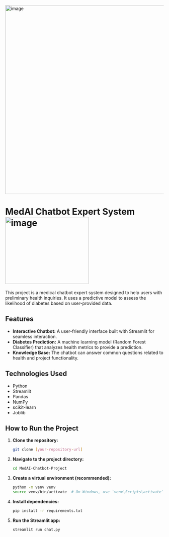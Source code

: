 <img width="1365" height="601" alt="image" src="https://github.com/user-attachments/assets/a8b6b80a-d57e-4dec-b874-351ae7a425a8" />

# MedAI Chatbot Expert System <img width="265" height="213" alt="image" src="https://github.com/user-attachments/assets/e44ce041-11dd-4c6c-99b6-1d4f53c88e18" />


This project is a medical chatbot expert system designed to help users with preliminary health inquiries. It uses a predictive model to assess the likelihood of diabetes based on user-provided data.

## Features

- **Interactive Chatbot:** A user-friendly interface built with Streamlit for seamless interaction.
- **Diabetes Prediction:** A machine learning model (Random Forest Classifier) that analyzes health metrics to provide a prediction.
- **Knowledge Base:** The chatbot can answer common questions related to health and project functionality.

## Technologies Used

- Python
- Streamlit
- Pandas
- NumPy
- scikit-learn
- Joblib

## How to Run the Project

1.  **Clone the repository:**
    ```bash
    git clone [your-repository-url]
    ```
2.  **Navigate to the project directory:**
    ```bash
    cd MedAI-Chatbot-Project
    ```
3.  **Create a virtual environment (recommended):**
    ```bash
    python -m venv venv
    source venv/bin/activate  # On Windows, use `venv\Scripts\activate`
    ```
4.  **Install dependencies:**
    ```bash
    pip install -r requirements.txt
    ```
5.  **Run the Streamlit app:**
    ```bash
    streamlit run chat.py
    ```

